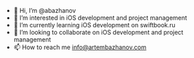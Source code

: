 - 👋 Hi, I’m @abazhanov
- 👀 I’m interested in iOS development and project management
- 🌱 I’m currently learning iOS development on swiftbook.ru
- 💞️ I’m looking to collaborate on iOS development and project management
- 📫 How to reach me info@artembazhanov.com

<!---
abazhanov/abazhanov is a ✨ special ✨ repository because its `README.md` (this file) appears on your GitHub profile.
You can click the Preview link to take a look at your changes.
--->
